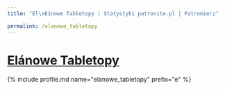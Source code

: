 ```yaml
---
title: "El\xE1nowe Tabletopy | Statystyki patronite.pl | Patromierz"

permalink: /elanowe_tabletopy
---
```


# [Elánowe Tabletopy](https://patronite.pl/elanowe_tabletopy)

{% include profile.md name="elanowe_tabletopy" prefix="e" %}
